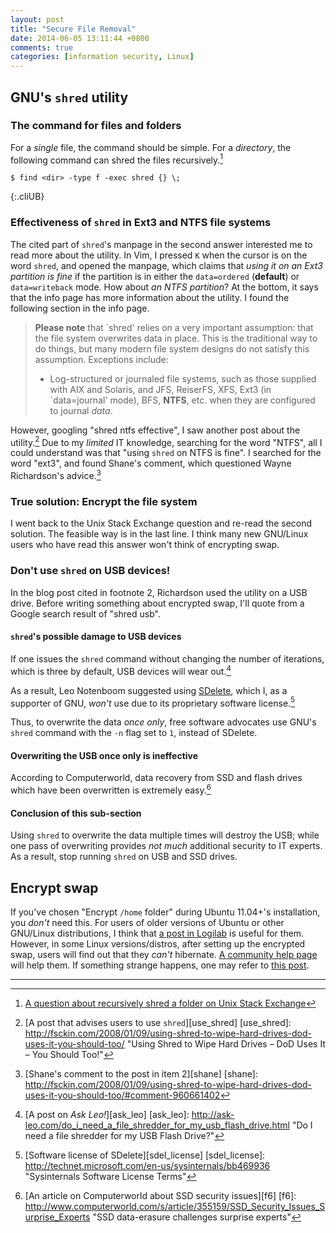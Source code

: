 ```yaml
---
layout: post
title: "Secure File Removal"
date: 2014-06-05 13:11:44 +0800
comments: true
categories: [information security, Linux]
---
```


GNU's `shred` utility
---

### The command for files and folders

For a *single* file, the command should be simple.  For a *directory*,
the following command can shred the files recursively.[^1]

    $ find <dir> -type f -exec shred {} \;
{:.cliUB}

### Effectiveness of `shred` in Ext3 and NTFS file systems

The cited part of `shred`'s manpage in the second answer interested me
to read more about the utility.  In Vim, I pressed `K` when the cursor
is on the word `shred`, and opened the manpage, which claims that
*using it on an Ext3 partition is fine* if the partition is in either
the `data=ordered` (**default**) or `data=writeback` mode.  How about
*an NTFS partition*?  At the bottom, it says that the info page has
more information about the utility.  I found the following section in
the info page.

> **Please note** that `shred' relies on a very important assumption:
> that the file system overwrites data in place.  This is the
> traditional way to do things, but many modern file system designs do
> not satisfy this assumption.  Exceptions include:
> 
> * Log-structured or journaled file systems, such as those supplied
> with AIX and Solaris, and JFS, ReiserFS, XFS, Ext3 (in
> `data=journal' mode), BFS, **NTFS**, etc. when they are configured
> to journal _data_.

However, googling "shred ntfs effective", I saw another post about the
utility.[^2]  Due to my *limited* IT knowledge, searching for the word
"NTFS", all I could understand was that "using `shred` on NTFS is
fine".  I searched for the word "ext3", and found Shane's comment,
which questioned Wayne Richardson's advice.[^3]

### True solution: Encrypt the file system

I went back to the Unix Stack Exchange question and re-read the second
solution.  The feasible way is in the last line.  I think many new
GNU/Linux users who have read this answer won't think of encrypting
swap.

<!-- more -->

### Don't use `shred` on USB devices!

In the blog post cited in footnote 2, Richardson used the utility on a
USB drive.  Before writing something about encrypted swap, I'll quote
from a Google search result of "shred usb".

#### `shred`'s possible damage to USB devices

If one issues the `shred` command without changing the number of
iterations, which is three by default, USB devices will wear
out.[^4]

As a result, Leo Notenboom suggested using [SDelete][], which I, as a
supporter of GNU, *won't* use due to its proprietary software
license.[^5]

Thus, to overwrite the data *once only*, free software advocates use
GNU's `shred` command with the `-n` flag set to `1`, instead of
SDelete.

#### Overwriting the USB once only is ineffective

According to Computerworld, data recovery from SSD and flash drives
which have been overwritten is extremely easy.[^6]

#### Conclusion of this sub-section

Using `shred` to overwrite the data multiple times will destroy the
USB; while one pass of overwriting provides *not much* additional
security to IT experts.  As a result, stop running `shred` on USB and
SSD drives.

Encrypt swap
---

If you've chosen "Encrypt `/home` folder" during Ubuntu 11.04+'s
installation, you *don't* need this.  For users of older versions of
Ubuntu or other GNU/Linux distributions, I think that
[a post in Logilab][EnDisableCryptswap] is useful for them.  However,
in some Linux versions/distros, after setting up the encrypted swap,
users will find out that they *can't* hibernate.
[A community help page][CryptswapHibernate] will help them.  If
something strange happens, one may refer to
[this post][FixBrokenEncryptedSwap].

---
[^1]:
    [A question about recursively shred a folder on Unix Stack Exchange][f1]

[^2]: [A post that advises users to use `shred`][use_shred]
[use_shred]: http://fsckin.com/2008/01/09/using-shred-to-wipe-hard-drives-dod-uses-it-you-should-too/ "Using Shred to Wipe Hard Drives – DoD Uses It – You Should Too!"
[^3]: [Shane's comment to the post in item 2][shane]
[shane]: http://fsckin.com/2008/01/09/using-shred-to-wipe-hard-drives-dod-uses-it-you-should-too/#comment-960661402
[^4]: [A post on *Ask Leo!*][ask_leo]
[ask_leo]: http://ask-leo.com/do_i_need_a_file_shredder_for_my_usb_flash_drive.html "Do I need a file shredder for my USB Flash Drive?"
[^5]: [Software license of SDelete][sdel_license]
[sdel_license]: http://technet.microsoft.com/en-us/sysinternals/bb469936 "Sysinternals Software License Terms"
[^6]: [An article on Computerworld about SSD security issues][f6]
[f6]: http://www.computerworld.com/s/article/355159/SSD_Security_Issues_Surprise_Experts "SSD data-erasure challenges surprise experts"

[f1]: http://unix.stackexchange.com/questions/27027/how-do-i-recursively-shred-an-entire-directory-tree "How do I recursively shred an entire directory tree?"
[EnDisableCryptswap]: http://www.logilab.org/29155 "Enable and disable encrypted swap - Ubuntu"
[CryptswapHibernate]: https://help.ubuntu.com/community/EnableHibernateWithEncryptedSwap "EnableHibernateWithEncryptedSwap - Ubuntu Community Help Wiki"
[FixBrokenEncryptedSwap]: http://my-linux-installation-files.blogspot.hk/2012/09/fixing-broken-encrypted-swap-partition.html "Fixing Broken Encrypted Swap Partition"
[SDelete]: http://go.ask-leo.com/sdelete "SDelete v1.61"
